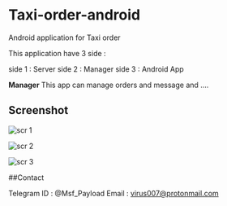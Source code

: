 # Taxi-order-android
Android application for Taxi order

This application have 3 side :

side 1 : Server
side 2 : Manager
side 3 : Android App

<b>Manager</b>  This app can manage orders and message and ....

## Screenshot

![scr 1](http://s8.picofile.com/file/8307416350/Screenshot_2017_09_12_12_26_32.png)

![scr 2](http://s8.picofile.com/file/8307416384/Screenshot_2017_09_12_12_26_50.png)

![scr 3](http://s8.picofile.com/file/8307416418/Screenshot_2017_09_12_12_27_07.png)

##Contact

Telegram ID : @Msf_Payload
Email : virus007@protonmail.com
